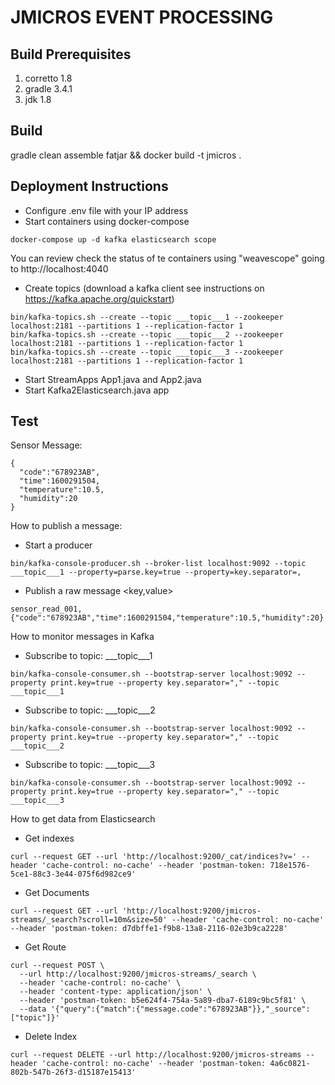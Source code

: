 
# JMICROS EVENT PROCESSING


## Build Prerequisites

1. corretto 1.8
2. gradle 3.4.1
3. jdk 1.8

## Build

gradle clean assemble fatjar && docker build -t jmicros .

## Deployment Instructions

- Configure .env file with your IP address
- Start containers using docker-compose
```
docker-compose up -d kafka elasticsearch scope
```
You can review check the status of te containers using "weavescope" going to http://localhost:4040 

- Create topics (download a kafka client see instructions on https://kafka.apache.org/quickstart)

```
bin/kafka-topics.sh --create --topic ___topic___1 --zookeeper localhost:2181 --partitions 1 --replication-factor 1
bin/kafka-topics.sh --create --topic ___topic___2 --zookeeper localhost:2181 --partitions 1 --replication-factor 1
bin/kafka-topics.sh --create --topic ___topic___3 --zookeeper localhost:2181 --partitions 1 --replication-factor 1
```
- Start StreamApps App1.java and App2.java
- Start Kafka2Elasticsearch.java app

## Test

Sensor Message:
```
{
  "code":"678923AB",
  "time":1600291504,
  "temperature":10.5,
  "humidity":20
}
```

How to publish a message:
- Start a producer
```
bin/kafka-console-producer.sh --broker-list localhost:9092 --topic ___topic___1 --property=parse.key=true --property=key.separator=,
```
- Publish a raw message <key,value>
```
sensor_read_001,{"code":"678923AB","time":1600291504,"temperature":10.5,"humidity":20}
``` 

How to monitor messages in Kafka

- Subscribe to topic: ___topic___1
```
bin/kafka-console-consumer.sh --bootstrap-server localhost:9092 --property print.key=true --property key.separator="," --topic ___topic___1 
``` 
- Subscribe to topic: ___topic___2
```
bin/kafka-console-consumer.sh --bootstrap-server localhost:9092 --property print.key=true --property key.separator="," --topic ___topic___2
```
- Subscribe to topic: ___topic___3
```
bin/kafka-console-consumer.sh --bootstrap-server localhost:9092 --property print.key=true --property key.separator="," --topic ___topic___3
```

How to get data from Elasticsearch

- Get indexes
```
curl --request GET --url 'http://localhost:9200/_cat/indices?v=' --header 'cache-control: no-cache' --header 'postman-token: 718e1576-5ce1-88c3-3e44-075f6d982ce9'
```
- Get Documents
```
curl --request GET --url 'http://localhost:9200/jmicros-streams/_search?scroll=10m&size=50' --header 'cache-control: no-cache' --header 'postman-token: d7dbffe1-f9b8-13a8-2116-02e3b9ca2228'
```
- Get Route
```
curl --request POST \
  --url http://localhost:9200/jmicros-streams/_search \
  --header 'cache-control: no-cache' \
  --header 'content-type: application/json' \
  --header 'postman-token: b5e624f4-754a-5a89-dba7-6189c9bc5f81' \
  --data '{"query":{"match":{"message.code":"678923AB"}},"_source":["topic"]}'
```
- Delete Index
```
curl --request DELETE --url http://localhost:9200/jmicros-streams --header 'cache-control: no-cache' --header 'postman-token: 4a6c0821-802b-547b-26f3-d15187e15413'
```
